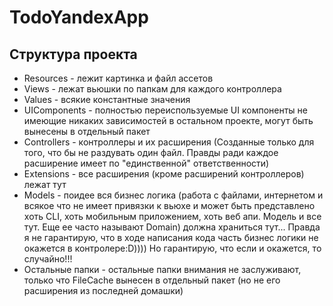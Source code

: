 # TodoYandexApp

## Структура проекта

- Resources - лежит картинка и файл ассетов
- Views - лежат вьюшки по папкам для каждого контроллера
- Values - всякие константные значения
- UIComponents - полностью переиспользуемые UI компоненты не имеющие никаких зависимостей в остальном проекте, могут быть вынесены в отдельный пакет
- Controllers - контроллеры и их расширения (Созданные только для того, что бы не раздувать один файл. Правды ради каждое расширение имеет по "единственной" ответственности)
- Extensions - все расширения (кроме расширений контроллеров) лежат тут
- Models - поидее вся бизнес логика (работа с файлами, интернетом и всякое что не имеет привязки к вьюхе и может быть представлено хоть CLI, хоть мобильным приложением, хоть веб апи. Модель и все тут. Еще ее часто называют Domain) должна храниться тут... Правда я не гарантирую, что в ходе написания кода часть бизнес логики не окажется в контролере:D)))) Но гарантирую, что если и окажется, то случайно!!!
- Остальные папки - остальные папки внимания не заслуживают, только что FileCache вынесен в отдельный пакет (но не его расширения из последней домашки)
